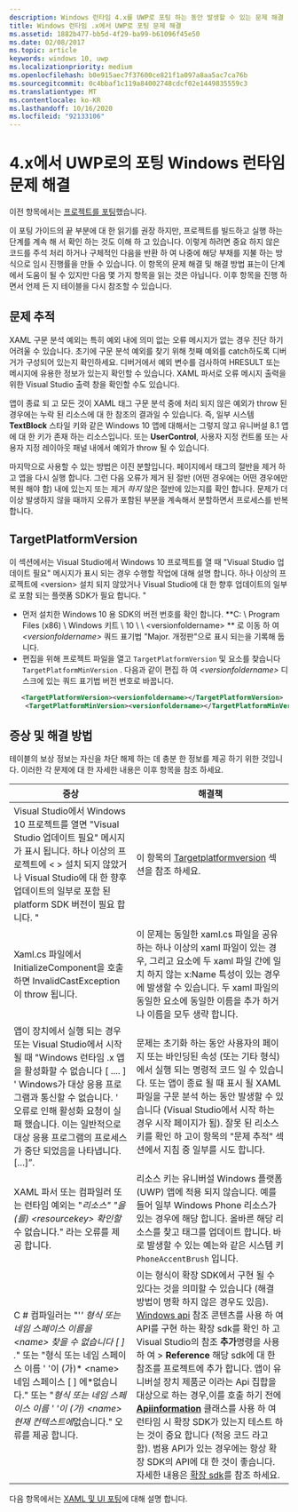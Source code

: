 ```yaml
---
description: Windows 런타임 4.x를 UWP로 포팅 하는 동안 발생할 수 있는 문제 해결
title: Windows 런타임 .x에서 UWP로 포팅 문제 해결
ms.assetid: 1882b477-bb5d-4f29-ba99-b61096f45e50
ms.date: 02/08/2017
ms.topic: article
keywords: windows 10, uwp
ms.localizationpriority: medium
ms.openlocfilehash: b0e915aec7f37600ce821f1a097a8aa5ac7ca76b
ms.sourcegitcommit: 0c4bbaf1c119a84002748cdcf02e1449835559c3
ms.translationtype: MT
ms.contentlocale: ko-KR
ms.lasthandoff: 10/16/2020
ms.locfileid: "92133106"
---
```

# <a name="troubleshooting-porting-windows-runtime-8x-to-uwp"></a>4.x에서 UWP로의 포팅 Windows 런타임 문제 해결


이전 항목에서는 [프로젝트를 포팅](w8x-to-uwp-porting-to-a-uwp-project.md)했습니다.

이 포팅 가이드의 끝 부분에 대 한 읽기를 권장 하지만, 프로젝트를 빌드하고 실행 하는 단계를 계속 해 서 확인 하는 것도 이해 하 고 있습니다. 이렇게 하려면 중요 하지 않은 코드를 주석 처리 하거나 구체적인 다음을 반환 하 여 나중에 해당 부채를 지불 하는 방식으로 임시 진행률을 만들 수 있습니다. 이 항목의 문제 해결 및 해결 방법 표는이 단계에서 도움이 될 수 있지만 다음 몇 가지 항목을 읽는 것은 아닙니다. 이후 항목을 진행 하면서 언제 든 지 테이블을 다시 참조할 수 있습니다.

## <a name="tracking-down-issues"></a>문제 추적

XAML 구문 분석 예외는 특히 예외 내에 의미 없는 오류 메시지가 없는 경우 진단 하기 어려울 수 있습니다. 초기에 구문 분석 예외를 찾기 위해 첫째 예외를 catch하도록 디버거가 구성되어 있는지 확인하세요. 디버거에서 예외 변수를 검사하여 HRESULT 또는 메시지에 유용한 정보가 있는지 확인할 수 있습니다. XAML 파서로 오류 메시지 출력을 위한 Visual Studio 출력 창을 확인할 수도 있습니다.

앱이 종료 되 고 모든 것이 XAML 태그 구문 분석 중에 처리 되지 않은 예외가 throw 된 경우에는 누락 된 리소스에 대 한 참조의 결과일 수 있습니다. 즉, 일부 시스템 **TextBlock** 스타일 키와 같은 Windows 10 앱에 대해서는 그렇지 않고 유니버설 8.1 앱에 대 한 키가 존재 하는 리소스입니다. 또는 **UserControl**, 사용자 지정 컨트롤 또는 사용자 지정 레이아웃 패널 내에서 예외가 throw 될 수 있습니다.

마지막으로 사용할 수 있는 방법은 이진 분할입니다. 페이지에서 태그의 절반을 제거 하 고 앱을 다시 실행 합니다. 그런 다음 오류가 제거 된 절반 (어떤 경우에는 어떤 경우에만 복원 해야 함) 내에 있는지 또는 제거 *하지* 않은 절반에 있는지를 확인 합니다. 문제가 더 이상 발생하지 않을 때까지 오류가 포함된 부분을 계속해서 분할하면서 프로세스를 반복합니다.

## <a name="targetplatformversion"></a>TargetPlatformVersion

이 섹션에서는 Visual Studio에서 Windows 10 프로젝트를 열 때 "Visual Studio 업데이트 필요" 메시지가 표시 되는 경우 수행할 작업에 대해 설명 합니다. 하나 이상의 프로젝트에 \<version\> 설치 되지 않았거나 Visual Studio에 대 한 향후 업데이트의 일부로 포함 되는 플랫폼 SDK가 필요 합니다. "

-   먼저 설치한 Windows 10 용 SDK의 버전 번호를 확인 합니다. **C: \\ Program Files (x86) \\ Windows 키트 \\ 10 \\ \\ \<versionfoldername\> ** 로 이동 하 여 *\<versionfoldername\>* 쿼드 표기법 "Major. 개정판"으로 표시 되는을 기록해 둡니다.
-   편집을 위해 프로젝트 파일을 열고 `TargetPlatformVersion` 및 요소를 찾습니다 `TargetPlatformMinVersion` . 다음과 같이 편집 하 여 *\<versionfoldername\>* 디스크에 있는 쿼드 표기법 버전 번호로 바꿉니다.

```xml
   <TargetPlatformVersion><versionfoldername></TargetPlatformVersion>
    <TargetPlatformMinVersion><versionfoldername></TargetPlatformMinVersion>
```

## <a name="troubleshooting-symptoms-and-remedies"></a>증상 및 해결 방법

테이블의 보상 정보는 자신을 차단 해제 하는 데 충분 한 정보를 제공 하기 위한 것입니다. 이러한 각 문제에 대 한 자세한 내용은 이후 항목을 참조 하세요.

| 증상 | 해결책 |
|---------|--------|
| Visual Studio에서 Windows 10 프로젝트를 열면 "Visual Studio 업데이트 필요" 메시지가 표시 됩니다. 하나 이상의 프로젝트에 &lt; &gt; 설치 되지 않았거나 Visual Studio에 대 한 향후 업데이트의 일부로 포함 된 platform SDK 버전이 필요 합니다. " | 이 항목의 [Targetplatformversion](#targetplatformversion) 섹션을 참조 하세요. |
| Xaml.cs 파일에서 InitializeComponent을 호출 하면 InvalidCastException이 throw 됩니다.| 이 문제는 동일한 xaml.cs 파일을 공유 하는 하나 이상의 xaml 파일이 있는 경우, 그리고 요소에 두 xaml 파일 간에 일치 하지 않는 x:Name 특성이 있는 경우에 발생할 수 있습니다. 두 xaml 파일의 동일한 요소에 동일한 이름을 추가 하거나 이름을 모두 생략 합니다. |
| 앱이 장치에서 실행 되는 경우 또는 Visual Studio에서 시작 될 때 "Windows 런타임 .x 앱을 활성화할 수 없습니다 \[ .... \] ' Windows가 대상 응용 프로그램과 통신할 수 없습니다. ' 오류로 인해 활성화 요청이 실패 했습니다. 이는 일반적으로 대상 응용 프로그램의 프로세스가 중단 되었음을 나타냅니다. \[…\]”. | 문제는 초기화 하는 동안 사용자의 페이지 또는 바인딩된 속성 (또는 기타 형식)에서 실행 되는 명령적 코드 일 수 있습니다. 또는 앱이 종료 될 때 표시 될 XAML 파일을 구문 분석 하는 동안 발생할 수 있습니다 (Visual Studio에서 시작 하는 경우 시작 페이지가 됨). 잘못 된 리소스 키를 확인 하 고이 항목의 "문제 추적" 섹션에서 지침 중 일부를 시도 합니다.|
| XAML 파서 또는 컴파일러 또는 런타임 예외는 "*리소스" "을 (를) \<resourcekey\> 확인할*수 없습니다." 라는 오류를 제공 합니다. | 리소스 키는 유니버설 Windows 플랫폼 (UWP) 앱에 적용 되지 않습니다. 예를 들어 일부 Windows Phone 리소스가 있는 경우에 해당 합니다. 올바른 해당 리소스를 찾고 태그를 업데이트 합니다. 바로 발생할 수 있는 예는와 같은 시스템 키 `PhoneAccentBrush` 입니다. |
| C # 컴파일러는 "'*' 형식 또는 네임 스페이스 이름을 \<name\> 찾을 수 없습니다 \[ \] .*" 또는 "형식 또는 네임 스페이스 이름 ' '이 (가)* \<name\> 네임 스페이스 \[ \] 에*없습니다." 또는 "*형식 또는 네임 스페이스 이름 ' '이 (가) \<name\> 현재 컨텍스트에*없습니다." 오류를 제공 합니다. | 이는 형식이 확장 SDK에서 구현 될 수 있다는 것을 의미할 수 있습니다 (해결 방법이 명확 하지 않은 경우도 있음). [Windows api](/uwp/) 참조 콘텐츠를 사용 하 여 API를 구현 하는 확장 sdk를 확인 하 고 Visual Studio의 참조 **추가**명령을 사용 하 여  >  **Reference** 해당 sdk에 대 한 참조를 프로젝트에 추가 합니다. 앱이 유니버설 장치 제품군 이라는 Api 집합을 대상으로 하는 경우,이를 호출 하기 전에 [**Apiinformation**](/uwp/api/Windows.Foundation.Metadata.ApiInformation) 클래스를 사용 하 여 런타임 시 확장 SDK가 있는지 테스트 하는 것이 중요 합니다 (적응 코드 라고 함). 범용 API가 있는 경우에는 항상 확장 SDK의 API에 대 한 것이 좋습니다. 자세한 내용은 [확장 sdk](w8x-to-uwp-porting-to-a-uwp-project.md)를 참조 하세요. |

다음 항목에서는 [XAML 및 UI 포팅](w8x-to-uwp-porting-xaml-and-ui.md)에 대해 설명 합니다.